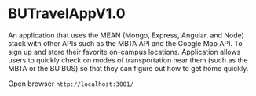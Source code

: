 # BUTravelAppV1.0
An application that uses the MEAN (Mongo, Express, Angular, and Node) stack with other APIs such as the MBTA API and the Google Map API. To sign up and store their favorite on-campus locations. Application allows users to quickly check on modes of transportation near them (such as the MBTA or the BU BUS) so that they can figure out how to get home quickly.

Open browser `http://localhost:3001/`
